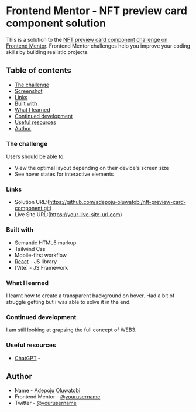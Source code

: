 # Frontend Mentor - NFT preview card component solution

This is a solution to the [NFT preview card component challenge on Frontend Mentor](https://www.frontendmentor.io/challenges/nft-preview-card-component-SbdUL_w0U). Frontend Mentor challenges help you improve your coding skills by building realistic projects.

## Table of contents

- [The challenge](#the-challenge)
- [Screenshot](#screenshot)
- [Links](#links)
- [Built with](#built-with)
- [What I learned](#what-i-learned)
- [Continued development](#continued-development)
- [Useful resources](#useful-resources)
- [Author](#author)

### The challenge

Users should be able to:

- View the optimal layout depending on their device's screen size
- See hover states for interactive elements

### Links

- Solution URL:(https://github.com/adepoju-oluwatobi/nft-preview-card-component.git)
- Live Site URL:(https://your-live-site-url.com)

### Built with

- Semantic HTML5 markup
- Tailwind Css
- Mobile-first workflow
- [React](https://reactjs.org/) - JS library
- [Vite] - JS Framework

### What I learned

I learnt how to create a transparent background on hover. Had a bit of struggle getting but i was able to solve it in the end.

### Continued development

I am still looking at grapsing the full concept of WEB3.

### Useful resources

- [ChatGPT](https://chat.openai.com/) -

## Author

- Name - [Adepoju Oluwatobi](https://www.your-site.com)
- Frontend Mentor - [@yourusername](https://www.frontendmentor.io/profile/yourusername)
- Twitter - [@yourusername](https://www.twitter.com/yourusername)
